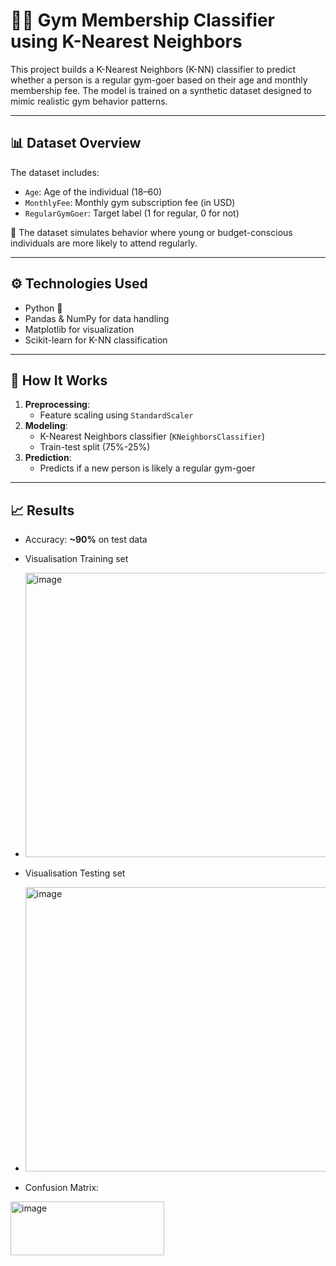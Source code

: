 # 🏋️‍♂️ Gym Membership Classifier using K-Nearest Neighbors

This project builds a K-Nearest Neighbors (K-NN) classifier to predict whether a person is a regular gym-goer based on their age and monthly membership fee. The model is trained on a synthetic dataset designed to mimic realistic gym behavior patterns.

---

## 📊 Dataset Overview

The dataset includes:
- `Age`: Age of the individual (18–60)
- `MonthlyFee`: Monthly gym subscription fee (in USD)
- `RegularGymGoer`: Target label (1 for regular, 0 for not)

🧠 The dataset simulates behavior where young or budget-conscious individuals are more likely to attend regularly.

---

## ⚙️ Technologies Used

- Python 🐍
- Pandas & NumPy for data handling
- Matplotlib for visualization
- Scikit-learn for K-NN classification

---

## 🚀 How It Works

1. **Preprocessing**:
   - Feature scaling using `StandardScaler`
2. **Modeling**:
   - K-Nearest Neighbors classifier (`KNeighborsClassifier`)
   - Train-test split (75%-25%)
3. **Prediction**:
   - Predicts if a new person is likely a regular gym-goer

---

## 📈 Results

- Accuracy: **~90%** on test data
- Visualisation Training set
- <img width="589" height="455" alt="image" src="https://github.com/user-attachments/assets/96e75f44-56a8-4ca8-8a40-70a3ba58d62f" />

- Visualisation Testing set
- <img width="589" height="455" alt="image" src="https://github.com/user-attachments/assets/65a2f8b1-1b55-4fc2-93e0-4067952c9323" />

- Confusion Matrix:
<img width="246" height="86" alt="image" src="https://github.com/user-attachments/assets/babdf621-2fca-473f-bbde-fe8ea53d0f5c" />


